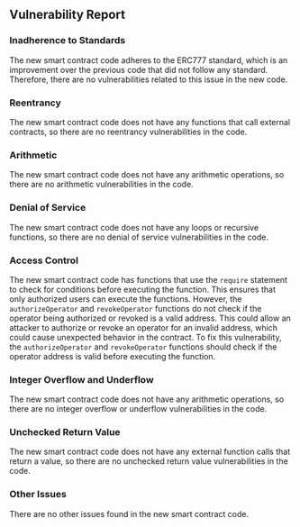 

## Vulnerability Report

### Inadherence to Standards

The new smart contract code adheres to the ERC777 standard, which is an improvement over the previous code that did not follow any standard. Therefore, there are no vulnerabilities related to this issue in the new code.

### Reentrancy

The new smart contract code does not have any functions that call external contracts, so there are no reentrancy vulnerabilities in the code.

### Arithmetic

The new smart contract code does not have any arithmetic operations, so there are no arithmetic vulnerabilities in the code.

### Denial of Service

The new smart contract code does not have any loops or recursive functions, so there are no denial of service vulnerabilities in the code.

### Access Control

The new smart contract code has functions that use the `require` statement to check for conditions before executing the function. This ensures that only authorized users can execute the functions. However, the `authorizeOperator` and `revokeOperator` functions do not check if the operator being authorized or revoked is a valid address. This could allow an attacker to authorize or revoke an operator for an invalid address, which could cause unexpected behavior in the contract. To fix this vulnerability, the `authorizeOperator` and `revokeOperator` functions should check if the operator address is valid before executing the function.

### Integer Overflow and Underflow

The new smart contract code does not have any arithmetic operations, so there are no integer overflow or underflow vulnerabilities in the code.

### Unchecked Return Value

The new smart contract code does not have any external function calls that return a value, so there are no unchecked return value vulnerabilities in the code.

### Other Issues

There are no other issues found in the new smart contract code.